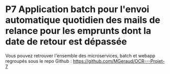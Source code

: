 # P7 Application batch pour l'envoi automatique quotidien des mails de relance pour les emprunts dont la date de retour est dépassée

Vous pouvez retrouver l'ensemble des microservices, batch et webapp regroupés sous le repo Github : https://github.com/MGeraud/OCR---Projet-7
